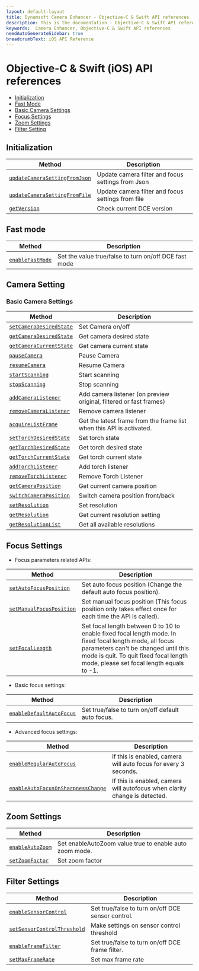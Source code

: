 ```yaml
---
layout: default-layout
title: Dynamsoft Camera Enhancer - Objective-C & Swift API references
description: This is the documentation - Objective-C & Swift API references page of Dynamsoft Camera Enhancer.
keywords:  Camera Enhancer, Objective-C & Swift API references
needAutoGenerateSidebar: true
breadcrumbText: iOS API Reference
---
```


# Objective-C & Swift (iOS) API references

- [Initialization](#initialization)
- [Fast Mode](#fast-mode)
- [Basic Camera Settings](#basic-camera-settings)
- [Focus Settings](#focus-settings)
- [Zoom Settings](#zoom-settings)
- [Filter Setting](#filter-settings)

## Initialization

| Method | Description |
|-----------------|---------------|
| [`updateCameraSettingFromJson`]({{site.ios-basic-setting}}basic-setting.html#updatecamerasettingfromjson) | Update camera filter and focus settings from Json |
| [`updateCameraSettingFromFile`]({{site.ios-basic-setting}}basic-setting.html#updatecamerasettingfromfile) | Update camera filter and focus settings from file |
| [`getVersion`]({{site.ios-basic-setting}}basic-setting.html#getversion) | Check current DCE version |

## Fast mode

| Method | Description |
|-----------------|---------------|
| [`enableFastMode`]({{site.ios-basic-setting}}basic-setting.html#enablefastmode) | Set the value true/false to turn on/off DCE fast mode |

## Camera Setting

### Basic Camera Settings

| Method | Description |
|-----------------|---------------|
| [`setCameraDesiredState`]({{site.ios-basic-setting}}basic-setting.html#camera-state) | Set Camera on/off |
| [`getCameraDesiredState`]({{site.ios-basic-setting}}basic-setting.html#camera-state) | Get camera desired state |
| [`getCameraCurrentState`]({{site.ios-basic-setting}}basic-setting.html#camera-state) | Get camera current state |
| [`pauseCamera`]({{site.ios-basic-setting}}basic-setting.html#pausecamera-and-resumecamera) | Pause Camera |
| [`resumeCamera`]({{site.ios-basic-setting}}basic-setting.html#pausecamera-and-resumecamera) | Resume Camera |
| [`startScanning`]({{site.ios-basic-setting}}basic-setting.html#stopscanning-and-startscanning) | Start scanning |
| [`stopScanning`]({{site.ios-basic-setting}}basic-setting.html#stopscanning-and-startscanning) | Stop scanning |
| [`addCameraListener`]({{site.ios-basic-setting}}basic-setting.html#addcameralistener) | Add camera listener (on preview original, filtered or fast frames) |
| [`removeCameraListener`]({{site.ios-basic-setting}}basic-setting.html#addcameralistener) | Remove camera listener |
| [`acquireListFrame`]({{site.ios-basic-setting}}basic-setting.html#acquirelistframe) | Get the latest frame from the frame list when this API is activated. |
| [`setTorchDesiredState`]({{site.ios-basic-setting}}basic-setting.html#torch-state) | Set torch state |
| [`getTorchDesiredState`]({{site.ios-basic-setting}}basic-setting.html#torch-state) | Get torch desired state |
| [`getTorchCurrentState`]({{site.ios-basic-setting}}basic-setting.html#torch-state) | Get torch current state |
| [`addTorchListener`]({{site.ios-basic-setting}}basic-setting.html#addtorchlistener) | Add torch listener |
| [`removeTorchListener`]({{site.ios-basic-setting}}basic-setting.html#addtorchlistener) | Remove Torch Listener |
| [`getCameraPosition`]({{site.ios-basic-setting}}basic-setting.html#camera-position) | Get current camera position |
| [`switchCameraPosition`]({{site.ios-basic-setting}}basic-setting.html#camera-position) | Switch camera position front/back |
| [`setResolution`]({{site.ios-basic-setting}}basic-setting.html#resolution-settings) | Set resolution |
| [`getResolution`]({{site.ios-basic-setting}}basic-setting.html#resolution-settings) | Get current resolution setting |
| [`getResolutionList`](basic-setting/basic-setting.md#resolution-settings) | Get all available resolutions |

## Focus Settings

- Focus parameters related APIs:

| Method | Description |
|-----------------|---------------|
| [`setAutoFocusPosition`]({{site.ios-zoom-setting}}zoom-focus.html#setautofocusposition) | Set auto focus position (Change the default auto focus position). |
| [`setManualFocusPosition`]({{site.ios-zoom-setting}}zoom-focus.html#setmanualfocusposition) | Set manual focus position (This focus position only takes effect once for each time the API is called). |
| [`setFocalLength`]({{site.ios-zoom-setting}}zoom-focus.html#setfocallength) | Set focal length between 0 to 10 to enable fixed focal length mode. In fixed focal length mode, all focus parameters can't be changed until this mode is quit. To quit fixed focal length mode, please set focal length equals to -1. |

- Basic focus settings:

| Method | Description |
|-----------------|---------------|
| [`enableDefaultAutoFocus`]({{site.ios-zoom-setting}}zoom-focus.html#enabledefaultautofocus) | Set true/false to turn on/off default auto focus. |

- Advanced focus settings:

| Method | Description |
|-----------------|---------------|
| [`enableRegularAutoFocus`]({{site.ios-zoom-setting}}zoom-focus.html#enableregularautofocus) | If this is enabled, camera will auto focus for every 3 seconds. |
| [`enableAutoFocusOnSharpnessChange`]({{site.ios-zoom-setting}}zoom-focus.html#enableautofocusonsharpnesschange) | If this is enabled, camera will autofocus when clarity change is detected. |

## Zoom Settings

| Method | Description |
|-----------------|---------------|
| [`enableAutoZoom`]({{site.ios-zoom-setting}}zoom-focus.html#enableautozoom) | Set enableAutoZoom value true to enable auto zoom mode. |
| [`setZoomFactor`]({{site.ios-zoom-setting}}zoom-focus.html#setzoomfactor) | Set zoom factor |

## Filter Settings

| Method | Description |
|-----------------|---------------|
| [`enableSensorControl`]({{site.ios-filter-setting}}filter.html#enablesensorcontrol) | Set true/false to turn on/off DCE sensor control. |
|[`setSensorControlThreshold`]({{site.ios-filter-setting}}filter.html#setsensorcontrolthreshold)| Make settings on sensor control threshold |
| [`enableFrameFilter`]({{site.ios-filter-setting}}filter.html#enableframefilter) | Set true/false to turn on/off DCE frame filter. |
| [`setMaxFrameRate`]({{site.ios-filter-setting}}filter.html#setmaxframerate) | Set max frame rate |
